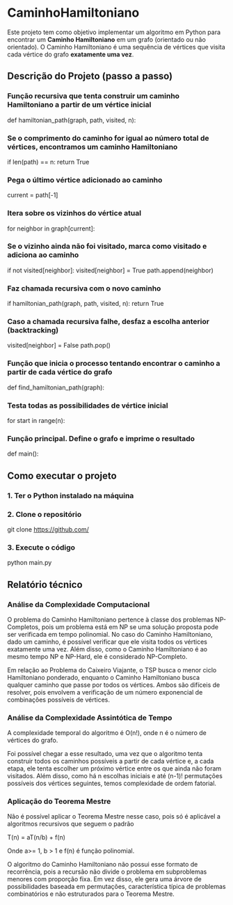 # CaminhoHamiltoniano
Este projeto tem como objetivo implementar um algoritmo em Python para encontrar um **Caminho Hamiltoniano** em um grafo (orientado ou não orientado). O Caminho Hamiltoniano é uma sequência de vértices que visita cada vértice do grafo **exatamente uma vez**.

## Descrição do Projeto (passo a passo)

### Função recursiva que tenta construir um caminho Hamiltoniano a partir de um vértice inicial

def hamiltonian_path(graph, path, visited, n):

### Se o comprimento do caminho for igual ao número total de vértices, encontramos um caminho Hamiltoniano

if len(path) == n:
        return True

### Pega o último vértice adicionado ao caminho

current = path[-1]

### Itera sobre os vizinhos do vértice atual

for neighbor in graph[current]:

### Se o vizinho ainda não foi visitado, marca como visitado e adiciona ao caminho

if not visited[neighbor]:
            visited[neighbor] = True
            path.append(neighbor)

### Faz chamada recursiva com o novo caminho

if hamiltonian_path(graph, path, visited, n):
                return True

### Caso a chamada recursiva falhe, desfaz a escolha anterior (backtracking)

visited[neighbor] = False
            path.pop()

### Função que inicia o processo tentando encontrar o caminho a partir de cada vértice do grafo

def find_hamiltonian_path(graph):

### Testa todas as possibilidades de vértice inicial

for start in range(n):

### Função principal. Define o grafo e imprime o resultado

def main():

## Como executar o projeto

### 1. Ter o Python instalado na máquina

### 2. Clone o repositório
git clone https://github.com/

### 3. Execute o código
python main.py

## Relatório técnico

### Análise da Complexidade Computacional
O problema do Caminho Hamiltoniano pertence à classe dos problemas NP-Completos, pois um problema está em NP se uma solução proposta pode ser verificada em tempo polinomial. No caso do Caminho Hamiltoniano, dado um caminho, é possível verificar que ele visita todos os vértices exatamente uma vez. Além disso, como o Caminho Hamiltoniano é ao mesmo tempo NP e NP-Hard, ele é considerado NP-Completo. 

Em relação ao Problema do Caixeiro Viajante, o TSP busca o menor ciclo Hamiltoniano ponderado, enquanto o Caminho Hamiltoniano busca qualquer caminho que passe por todos os vértices. Ambos são difíceis de resolver, pois envolvem a verificação de um número exponencial de combinações possíveis de vértices.

### Análise da Complexidade Assintótica de Tempo
A complexidade temporal do algoritmo é O(n!), onde n é o número de vértices do grafo.

Foi possível chegar a esse resultado, uma vez que o algoritmo tenta construir todos os caminhos possíveis a partir de cada vértice e, a cada etapa, ele tenta escolher um próximo vértice entre os que ainda não foram visitados. Além disso, como há n escolhas iniciais e até (n-1)! permutações possíveis dos vértices seguintes, temos complexidade de ordem fatorial.

### Aplicação do Teorema Mestre
Não é possível aplicar o Teorema Mestre nesse caso, pois só é aplicável a algoritmos recursivos que seguem o padrão

T(n) = aT(n/b) + f(n)

Onde a>= 1, b > 1 e f(n) é função polinomial.

O algoritmo do Caminho Hamiltoniano não possui esse formato de recorrência, pois a recursão não divide o problema em subproblemas menores com proporção fixa. Em vez disso, ele gera uma árvore de possibilidades baseada em permutações, característica típica de problemas combinatórios e não estruturados para o Teorema Mestre.




